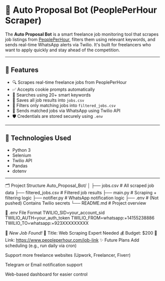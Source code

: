 # 🤖 Auto Proposal Bot (PeoplePerHour Scraper)

The **Auto Proposal Bot** is a smart freelance job monitoring tool that scrapes job listings from [PeoplePerHour](https://www.peopleperhour.com/freelance-jobs), filters them using relevant keywords, and sends real-time WhatsApp alerts via Twilio. It's built for freelancers who want to apply quickly and stay ahead of the competition.

---

## 🚀 Features

- 🔍 Scrapes real-time freelance jobs from PeoplePerHour
- ✅ Accepts cookie prompts automatically
- 🔑 Searches using 20+ smart keywords
- 📂 Saves all job results into `jobs.csv`
- 🧠 Filters only matching jobs into `filtered_jobs.csv`
- 📩 Sends matched jobs via WhatsApp using Twilio API
- 🛡️ Credentials are stored securely using `.env`

---

## 🧰 Technologies Used

- Python 3
- Selenium
- Twilio API
- Pandas
- dotenv

---



🗂️ Project Structure
Auto_Proposal_Bot/
│
├── jobs.csv               # All scraped job data
├── filtered_jobs.csv      # Filtered job results
├── main.py                # Scraping + filtering logic
├── notifier.py            # WhatsApp notification logic
├── .env                   # (Not pushed) Contains Twilio secrets
└── README.md              # Project overview

🔐 .env File Format
TWILIO_SID=your_account_sid
TWILIO_AUTH=your_auth_token
TWILIO_FROM=whatsapp:+14155238886
TWILIO_TO=whatsapp:+923XXXXXXXXX

📢 *New Job Found!*
💼 Title: Web Scraping Expert Needed
💰 Budget: $200
🔗 Link: https://www.peopleperhour.com/job-link
✨ Future Plans
Add scheduling (e.g., run daily via cron)

Support more freelance websites (Upwork, Freelancer, Fiverr)

Telegram or Email notification support

Web-based dashboard for easier control
